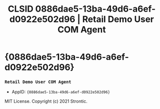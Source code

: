 ﻿---
title: "CLSID 0886dae5-13ba-49d6-a6ef-d0922e502d96 | Retail Demo User COM Agent"
excerpt: What is COM-Object CLSID 0886dae5-13ba-49d6-a6ef-d0922e502d96?
---

# {0886dae5-13ba-49d6-a6ef-d0922e502d96}

### `Retail Demo User COM Agent`
* AppID: `{0886dae5-13ba-49d6-a6ef-d0922e502d96}`

MIT License. Copyright (c) 2021 Strontic.


